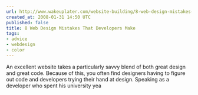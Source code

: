 ```yaml
---
url: http://www.wakeuplater.com/website-building/8-web-design-mistakes-that-developers-make.aspx
created_at: 2008-01-31 14:50 UTC
published: false
title: 8 Web Design Mistakes That Developers Make
tags:
- advice
- webdesign
- color
---
```


An excellent website takes a particularly savvy blend of both great design and great code. Because of this, you often find designers having to figure out code and developers trying their hand at design. Speaking as a developer who spent his university yea
